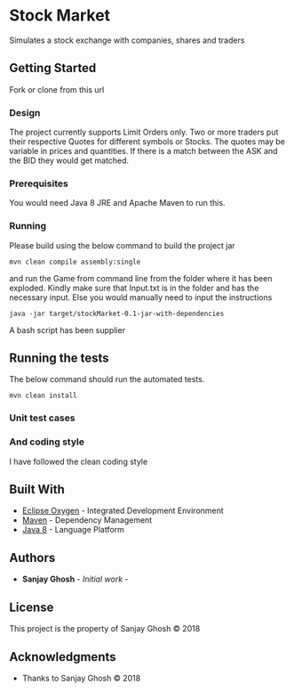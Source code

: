 # Stock Market

Simulates a stock exchange with companies, shares and traders

## Getting Started

Fork or clone from this url

### Design

The project currently supports Limit Orders only. Two or more traders put their respective Quotes for different symbols or Stocks.
The quotes may be variable in prices and quantities. If there is a match between the ASK and the BID they would get matched.

### Prerequisites

You would need Java 8 JRE and  Apache Maven to run this.


### Running

Please build using the below command to build the project jar

```
mvn clean compile assembly:single
```

and run the Game from command line from the folder where it has been exploded.
Kindly make sure that Input.txt is in the folder and has the necessary input. Else
you would manually need to input the instructions   

```
java -jar target/stockMarket-0.1-jar-with-dependencies
```

A bash script has been supplier

## Running the tests

The below command should run the automated tests.

```
mvn clean install
```


### Unit test cases


### And coding style


I have followed the clean coding style


## Built With

* [Eclipse Oxygen](https://www.eclipse.org/downloads/) - Integrated Development Environment
* [Maven](https://maven.apache.org/) - Dependency Management
* [Java 8](https://rometools.github.io/rome/) - Language Platform


## Authors

* **Sanjay Ghosh** - *Initial work* - 



## License

This project is the property of Sanjay Ghosh &copy; 2018

## Acknowledgments

* Thanks to Sanjay Ghosh &copy; 2018
